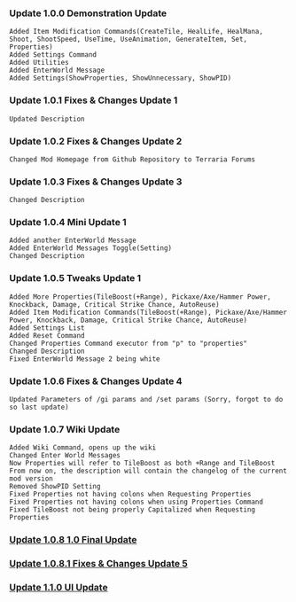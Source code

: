 ### Update 1.0.0 Demonstration Update
```
Added Item Modification Commands(CreateTile, HealLife, HealMana, Shoot, ShootSpeed, UseTime, UseAnimation, GenerateItem, Set, Properties)
Added Settings Command
Added Utilities
Added EnterWorld Message
Added Settings(ShowProperties, ShowUnnecessary, ShowPID)
```

### Update 1.0.1 Fixes & Changes Update 1
```
Updated Description
```

### Update 1.0.2 Fixes & Changes Update 2
```
Changed Mod Homepage from Github Repository to Terraria Forums
```

### Update 1.0.3 Fixes & Changes Update 3
```
Changed Description
```

### Update 1.0.4 Mini Update 1
```
Added another EnterWorld Message
Added EnterWorld Messages Toggle(Setting)
Changed Description
```

### Update 1.0.5 Tweaks Update 1
```
Added More Properties(TileBoost(+Range), Pickaxe/Axe/Hammer Power, Knockback, Damage, Critical Strike Chance, AutoReuse)
Added Item Modification Commands(TileBoost(+Range), Pickaxe/Axe/Hammer Power, Knockback, Damage, Critical Strike Chance, AutoReuse)
Added Settings List
Added Reset Command
Changed Properties Command executor from "p" to "properties"
Changed Description
Fixed EnterWorld Message 2 being white
```

### Update 1.0.6 Fixes & Changes Update 4
```
Updated Parameters of /gi params and /set params (Sorry, forgot to do so last update)
```

### Update 1.0.7 Wiki Update
```
Added Wiki Command, opens up the wiki
Changed Enter World Messages
Now Properties will refer to TileBoost as both +Range and TileBoost
From now on, the description will contain the changelog of the current mod version
Removed ShowPID Setting
Fixed Properties not having colons when Requesting Properties
Fixed Properties not having colons when using Properties Command
Fixed TileBoost not being properly Capitalized when Requesting Properties
```

### [Update 1.0.8 1.0 Final Update](1.0.8)

### [Update 1.0.8.1 Fixes & Changes Update 5](1.0.8.1)

### [Update 1.1.0 UI Update](1.1.0)